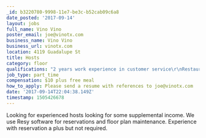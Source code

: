 ```yaml
---
_id: b3220780-9998-11e7-be3c-b52cab09c6a8
date_posted: '2017-09-14'
layout: jobs
full_name: Vino Vino
poster_email: joe@vinotx.com
business_name: Vino Vino
business_url: vinotx.com
location: 4119 Guadalupe St
title: Hosts
category: floor
qualifications: "2 years work experience in customer service\r\nRestaurant host experience a plus\r\nResy software experience a plus\r\nReliable transportation required"
job_type: part_time
compensation: $10 plus free meal
how_to_apply: Please send a resume with references to joe@vinotx.com
date: '2017-09-14T22:04:38.149Z'
timestamp: 1505426678
---
```

Looking for experienced hosts looking for some supplemental income. We use Resy software for reservations and floor plan maintenance. Experience with reservation a plus but not required.
